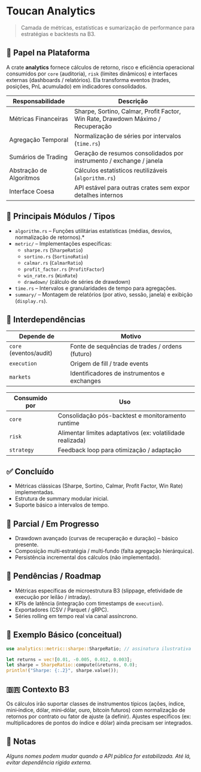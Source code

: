 # Toucan Analytics

> Camada de métricas, estatísticas e sumarização de performance para estratégias e backtests na B3.

## 🎯 Papel na Plataforma
A crate **analytics** fornece cálculos de retorno, risco e eficiência operacional consumidos por `core` (auditoria), `risk` (limites dinâmicos) e interfaces externas (dashboards / relatórios). Ela transforma eventos (trades, posições, PnL acumulado) em indicadores consolidados.

| Responsabilidade | Descrição |
|------------------|-----------|
| Métricas Financeiras | Sharpe, Sortino, Calmar, Profit Factor, Win Rate, Drawdown Máximo / Recuperação |
| Agregação Temporal | Normalização de séries por intervalos (`time.rs`) |
| Sumários de Trading | Geração de resumos consolidados por instrumento / exchange / janela |
| Abstração de Algoritmos | Cálculos estatísticos reutilizáveis (`algorithm.rs`) |
| Interface Coesa | API estável para outras crates sem expor detalhes internos |

## 🔑 Principais Módulos / Tipos
- `algorithm.rs` – Funções utilitárias estatísticas (médias, desvios, normalização de retornos).*  
- `metric/` – Implementações específicas:  
  - `sharpe.rs` (`SharpeRatio`)  
  - `sortino.rs` (`SortinoRatio`)  
  - `calmar.rs` (`CalmarRatio`)  
  - `profit_factor.rs` (`ProfitFactor`)  
  - `win_rate.rs` (`WinRate`)  
  - `drawdown/` (cálculo de séries de drawdown)  
- `time.rs` – Intervalos e granularidades de tempo para agregações.  
- `summary/` – Montagem de relatórios (por ativo, sessão, janela) e exibição (`display.rs`).

## 🔗 Interdependências
| Depende de | Motivo |
|------------|--------|
| `core` (eventos/audit) | Fonte de sequências de trades / ordens (futuro) |
| `execution` | Origem de fill / trade events |
| `markets` | Identificadores de instrumentos e exchanges |

| Consumido por | Uso |
|---------------|-----|
| `core` | Consolidação pós-backtest e monitoramento runtime |
| `risk` | Alimentar limites adaptativos (ex: volatilidade realizada) |
| `strategy` | Feedback loop para otimização / adaptação |

## ✅ Concluído
- Métricas clássicas (Sharpe, Sortino, Calmar, Profit Factor, Win Rate) implementadas.
- Estrutura de summary modular inicial.
- Suporte básico a intervalos de tempo.

## 🧪 Parcial / Em Progresso
- Drawdown avançado (curvas de recuperação e duração) – básico presente.
- Composição multi‑estratégia / multi‑fundo (falta agregação hierárquica).
- Persistência incremental dos cálculos (não implementado).

## 🚧 Pendências / Roadmap
- Métricas específicas de microestrutura B3 (slippage, efetividade de execução por leilão / intraday).  
- KPIs de latência (integração com timestamps de `execution`).  
- Exportadores (CSV / Parquet / gRPC).  
- Séries rolling em tempo real via canal assíncrono.  

## 🏁 Exemplo Básico (conceitual)
```rust
use analytics::metric::sharpe::SharpeRatio; // assinatura ilustrativa

let returns = vec![0.01, -0.005, 0.012, 0.003];
let sharpe = SharpeRatio::compute(&returns, 0.0);
println!("Sharpe: {:.2}", sharpe.value());
```

## 🇧🇷 Contexto B3
Os cálculos irão suportar classes de instrumentos típicos (ações, índice, mini‑índice, dólar, mini‑dólar, ouro, bitcoin futuros) com normalização de retornos por contrato ou fator de ajuste (a definir). Ajustes específicos (ex: multiplicadores de pontos do índice e dólar) ainda precisam ser integrados.

## 📌 Notas
*Alguns nomes podem mudar quando a API pública for estabilizada. Até lá, evitar dependência rígida externa.*
